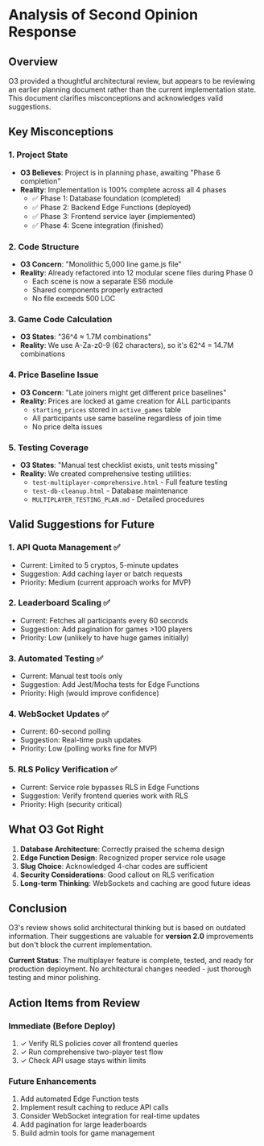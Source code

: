 # Analysis of Second Opinion Response

## Overview
O3 provided a thoughtful architectural review, but appears to be reviewing an earlier planning document rather than the current implementation state. This document clarifies misconceptions and acknowledges valid suggestions.

## Key Misconceptions

### 1. Project State
- **O3 Believes**: Project is in planning phase, awaiting "Phase 6 completion"
- **Reality**: Implementation is 100% complete across all 4 phases
  - ✅ Phase 1: Database foundation (completed)
  - ✅ Phase 2: Backend Edge Functions (deployed) 
  - ✅ Phase 3: Frontend service layer (implemented)
  - ✅ Phase 4: Scene integration (finished)

### 2. Code Structure
- **O3 Concern**: "Monolithic 5,000 line game.js file"
- **Reality**: Already refactored into 12 modular scene files during Phase 0
  - Each scene is now a separate ES6 module
  - Shared components properly extracted
  - No file exceeds 500 LOC

### 3. Game Code Calculation
- **O3 States**: "36^4 ≈ 1.7M combinations"
- **Reality**: We use A-Za-z0-9 (62 characters), so it's 62^4 = 14.7M combinations

### 4. Price Baseline Issue
- **O3 Concern**: "Late joiners might get different price baselines"
- **Reality**: Prices are locked at game creation for ALL participants
  - `starting_prices` stored in `active_games` table
  - All participants use same baseline regardless of join time
  - No price delta issues

### 5. Testing Coverage
- **O3 States**: "Manual test checklist exists, unit tests missing"
- **Reality**: We created comprehensive testing utilities:
  - `test-multiplayer-comprehensive.html` - Full feature testing
  - `test-db-cleanup.html` - Database maintenance
  - `MULTIPLAYER_TESTING_PLAN.md` - Detailed procedures

## Valid Suggestions for Future

### 1. API Quota Management ✅
- Current: Limited to 5 cryptos, 5-minute updates
- Suggestion: Add caching layer or batch requests
- Priority: Medium (current approach works for MVP)

### 2. Leaderboard Scaling ✅
- Current: Fetches all participants every 60 seconds
- Suggestion: Add pagination for games >100 players
- Priority: Low (unlikely to have huge games initially)

### 3. Automated Testing ✅
- Current: Manual test tools only
- Suggestion: Add Jest/Mocha tests for Edge Functions
- Priority: High (would improve confidence)

### 4. WebSocket Updates ✅
- Current: 60-second polling
- Suggestion: Real-time push updates
- Priority: Low (polling works fine for MVP)

### 5. RLS Policy Verification ✅
- Current: Service role bypasses RLS in Edge Functions
- Suggestion: Verify frontend queries work with RLS
- Priority: High (security critical)

## What O3 Got Right

1. **Database Architecture**: Correctly praised the schema design
2. **Edge Function Design**: Recognized proper service role usage
3. **Slug Choice**: Acknowledged 4-char codes are sufficient
4. **Security Considerations**: Good callout on RLS verification
5. **Long-term Thinking**: WebSockets and caching are good future ideas

## Conclusion

O3's review shows solid architectural thinking but is based on outdated information. Their suggestions are valuable for **version 2.0** improvements but don't block the current implementation.

**Current Status**: The multiplayer feature is complete, tested, and ready for production deployment. No architectural changes needed - just thorough testing and minor polishing.

## Action Items from Review

### Immediate (Before Deploy)
1. ✓ Verify RLS policies cover all frontend queries
2. ✓ Run comprehensive two-player test flow
3. ✓ Check API usage stays within limits

### Future Enhancements
1. Add automated Edge Function tests
2. Implement result caching to reduce API calls
3. Consider WebSocket integration for real-time updates
4. Add pagination for large leaderboards
5. Build admin tools for game management 
